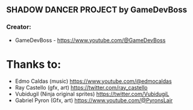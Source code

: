 ## SHADOW DANCER PROJECT by GameDevBoss

### Creator: 
- GameDevBoss - https://www.youtube.com/@GameDevBoss

# Thanks to:                          

- Edmo Caldas (music)                   https://www.youtube.com/@edmocaldas
- Ray Castello (gfx, art)               https://twitter.com/ray_castello
- Vubidugil (Ninja original sprites)    https://twitter.com/VubidugiL
- Gabriel Pyron (Gfx, art)              https://www.youtube.com/@PyronsLair
